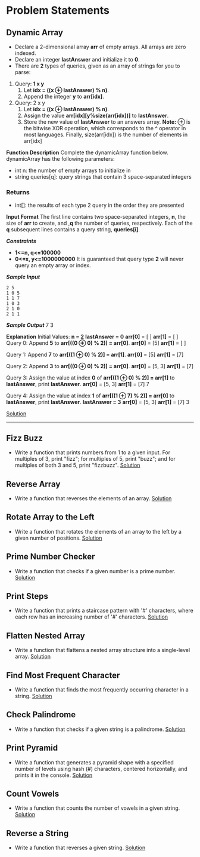 # Problem Statements

## Dynamic Array

- Declare a 2-dimensional array **arr** of  empty arrays. All arrays are zero indexed.
- Declare an integer **lastAnswer** and initialize it to **0**.
- There are **2** types of queries, given as an array of strings for you to parse:

1. Query: **1 x y**
    1. Let **idx = ((x ⊕ lastAnswer) % n)**.
    2. Append the integer **y** to **arr[idx]**.
2. Query: 2 x y
    1. Let **idx = ((x ⊕ lastAnswer) % n)**.
    2. Assign the value **arr[idx][y%size(arr[idx])]** to **lastAnswer**.
    3. Store the new value of **lastAnswer** to an answers array.
**Note:** ⊕ is the bitwise XOR operation, which corresponds to the **^** operator in most languages.
Finally, size(arr[idx]) is the number of elements in arr[idx]

**Function Description**
Complete the dynamicArray function below.
dynamicArray has the following parameters:

- int n: the number of empty arrays to initialize in
- string queries[q]: query strings that contain 3 space-separated integers

### Returns

- int[]: the results of each type 2 query in the order they are presented

**Input Format**
The first line contains two space-separated integers, **n**, the size of **arr** to create, and ,**q** the number of queries, respectively.
Each of the **q** subsequent lines contains a query string, **queries[i]**.

***Constraints***

- **1<=n, q<=100000**
- **0<=x, y<=1000000000**
It is guaranteed that query type **2** will never query an empty array or index.

***Sample Input***

```console
2 5
1 0 5
1 1 7
1 0 3
2 1 0
2 1 1
```

***Sample Output***
7
3

**Explanation**
Initial Values:
**n = 2**
**lastAnswer = 0**
**arr[0]** = [ ]
**arr[1]** = [ ]
Query 0: Append **5** to **arr[((0 ⊕ 0) % 2)] = arr[0]**.
**arr[0]** = [5]
**arr[1]** = [ ]

Query 1: Append **7** to **arr[((1 ⊕ 0) % 2)] = arr[1]**.
**arr[0]** = [5]
**arr[1]** = [7]

Query 2: Append **3** to **arr[((0 ⊕ 0) % 2)] = arr[0]**.
**arr[0]** = [5, 3]
**arr[1]** = [7]

Query 3: Assign the value at index **0** of **arr[((1 ⊕ 0) % 2)] = arr[1]** to **lastAnswer**, print **lastAnswer**.
**arr[0]** = [5, 3]
**arr[1]** = [7]
7

Query 4: Assign the value at index **1** of **arr[((1 ⊕ 7) % 2)] = arr[0]** to **lastAnswer**, print **lastAnswer**.
**lastAnswer = 3**
**arr[0]** = [5, 3]
**arr[1]** = [7]
3

[Solution](https://github.com/Coding-avatar/javascript_practice/blob/main/Data%20Structures/dynamicArray.js)

---

## Fizz Buzz

- Write a function that prints numbers from 1 to a given input. For multiples of 3, print "fizz"; for multiples of 5, print "buzz"; and for multiples of both 3 and 5, print "fizzbuzz".
[Solution](https://github.com/Coding-avatar/javascript_practice/blob/main/Data%20Structures/fizzbuzz.js)

## Reverse Array

- Write a function that reverses the elements of an array.
[Solution](https://github.com/Coding-avatar/javascript_practice/blob/main/Data%20Structures/reverseArray.js)

## Rotate Array to the Left

- Write a function that rotates the elements of an array to the left by a given number of positions.
[Solution](https://github.com/Coding-avatar/javascript_practice/blob/main/Data%20Structures/leftRotation.js)

## Prime Number Checker

- Write a function that checks if a given number is a prime number.
[Solution](https://github.com/Coding-avatar/javascript_practice/blob/main/Data%20Structures/primeNumber.js)

## Print Steps

- Write a function that prints a staircase pattern with '#' characters, where each row has an increasing number of '#' characters.
[Solution](https://github.com/Coding-avatar/javascript_practice/blob/main/Data%20Structures/steps.js)

## Flatten Nested Array

- Write a function that flattens a nested array structure into a single-level array.
[Solution](https://github.com/Coding-avatar/javascript_practice/blob/main/Data%20Structures/flattenArray.js)

## Find Most Frequent Character

- Write a function that finds the most frequently occurring character in a string.
[Solution](https://github.com/Coding-avatar/javascript_practice/blob/main/Data%20Structures/maxChar.js)

## Check Palindrome

- Write a function that checks if a given string is a palindrome.
[Solution](https://github.com/Coding-avatar/javascript_practice/blob/main/Data%20Structures/palindrome.js)

## Print Pyramid

- Write a function that generates a pyramid shape with a specified number of levels using hash (#) characters, centered horizontally, and prints it in the console.
[Solution](https://github.com/Coding-avatar/javascript_practice/blob/main/Data%20Structures/pyramid.js)

## Count Vowels

- Write a function that counts the number of vowels in a given string.
[Solution](https://github.com/Coding-avatar/javascript_practice/blob/main/Data%20Structures/vowels.js)

## Reverse a String

- Write a function that reverses a given string.
[Solution](https://github.com/Coding-avatar/javascript_practice/blob/main/Data%20Structures/reverse.js)